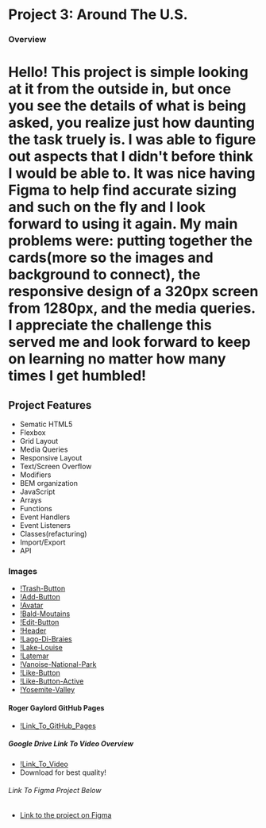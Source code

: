 # Project 3: Around The U.S.

### Overview  

# Hello! This project is simple looking at it from the outside in, but once you see the details of what is being asked, you realize just how daunting the task truely is. I was able to figure out aspects that I didn't before think I would be able to. It was nice having Figma to help find accurate sizing and such on the fly and I look forward to using it again. My main problems were: putting together the cards(more so the images and background to connect), the responsive design of a 320px screen from 1280px, and the media queries. I appreciate the challenge this served me and look forward to keep on learning no matter how many times I get humbled!

## Project Features

- Sematic HTML5
- Flexbox
- Grid Layout
- Media Queries
- Responsive Layout
- Text/Screen Overflow
- Modifiers
- BEM organization
- JavaScript
- Arrays
- Functions
- Event Handlers
- Event Listeners
- Classes(refacturing)
- Import/Export
- API

### Images

- [!Trash-Button](./images/Trash.svg)
- [!Add-Button](./images/Add-Button-Crosshair.svg)
- [!Avatar](./images/Avatar.png)
- [!Bald-Moutains](./images/bald-mountains.png)
- [!Edit-Button](./images/Edit-Button-Svg.svg)
- [!Header](./images/Header-Logo.svg)
- [!Lago-Di-Braies](./images/lago-di-braies.png)
- [!Lake-Louise](./images/lake-louise.png)
- [!Latemar](./images/latemar.png)
- [!Vanoise-National-Park](./images/vanoise-national-park.png)
- [!Like-Button](./images/like-button-svg.svg)
- [!Like-Button-Active](./images/like-button-clicked.svg)
- [!Yosemite-Valley](./images/yosemite-valley.jpg)

#### Roger Gaylord GitHub Pages

- [!Link_To_GitHub_Pages](https://rgaylordiv.github.io/se_project_aroundtheus/)

##### Google Drive Link To Video Overview

- [!Link_To_Video](https://drive.google.com/file/d/1lV_mIwAhC8VrKVsTfUoMHkkpK9ESjoOT/view?usp=sharing)
- Download for best quality!

###### Link To Figma Project Below

* [Link to the project on Figma](https://www.figma.com/file/ii4xxsJ0ghevUOcssTlHZv/Sprint-3%3A-Around-the-US?node-id=0%3A1)  

